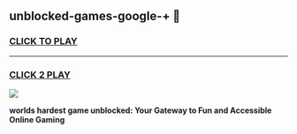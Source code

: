 
## unblocked-games-google-+ 👋
<h3>
<a href="https://premium.freeplayer.one?title=unblocked-games-google-+&ref=14F">CLICK TO PLAY</a></h3>
<hr>

<h3>
<a href="https://premium.freeplayer.one?title=unblocked-games-google-+&ref=14F">CLICK 2 PLAY</a>
  
</h3>

<a href="https://premium.freeplayer.one?title=unblocked-games-google-+&ref=12F/"><img src="https://clearcache.store/games.png"></a>


**worlds hardest game unblocked: Your Gateway to Fun and Accessible Online Gaming**
